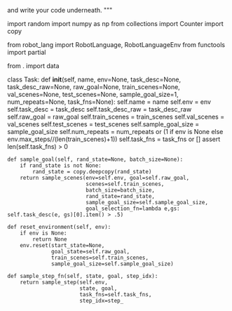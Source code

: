 

and write your code underneath.
"""

import random
import numpy as np
from collections import Counter
import copy

from robot_lang import RobotLanguage, RobotLanguageEnv
from functools import partial

from . import data

class Task:
    def __init__(self, name, env=None,
                 task_desc=None, task_desc_raw=None, raw_goal=None,
                 train_scenes=None, val_scenes=None, test_scenes=None, 
                 sample_goal_size=1, num_repeats=None,
                 task_fns=None):
        self.name = name
        self.env = env
        self.task_desc = task_desc
        self.task_desc_raw = task_desc_raw
        self.raw_goal = raw_goal
        self.train_scenes = train_scenes
        self.val_scenes = val_scenes
        self.test_scenes = test_scenes
        self.sample_goal_size = sample_goal_size
        self.num_repeats = num_repeats or (1 if env is None else env.max_steps//(len(train_scenes)+1))
        self.task_fns = task_fns or []
        assert len(self.task_fns) > 0

    def sample_goal(self, rand_state=None, batch_size=None):
        if rand_state is not None:
            rand_state = copy.deepcopy(rand_state)
        return sample_scenes(env=self.env, goal=self.raw_goal,
                             scenes=self.train_scenes,
                             batch_size=batch_size,
                             rand_state=rand_state,
                             sample_goal_size=self.sample_goal_size,
                             goal_selection_fn=lambda e,gs: self.task_desc(e, gs)[0].item() > .5)

    def reset_environment(self, env):
        if env is None:
            return None
        env.reset(start_state=None,
                  goal_state=self.raw_goal,
                  train_scenes=self.train_scenes,
                  sample_goal_size=self.sample_goal_size)

    def sample_step_fn(self, state, goal, step_idx):
        return sample_step(self.env,
                           state, goal,
                           task_fns=self.task_fns,
                           step_idx=step_